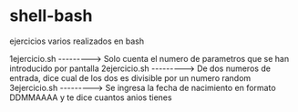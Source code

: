 # shell-bash
ejercicios varios realizados en bash

1ejercicio.sh  ---------> Solo cuenta el numero de parametros que se han introducido por pantalla
2ejercicio.sh  ---------> De dos numeros de entrada, dice cual de los dos es divisible por un numero random
3ejercicio.sh  ---------> Se ingresa la fecha de nacimiento en formato DDMMAAAA y te dice cuantos anios tienes
